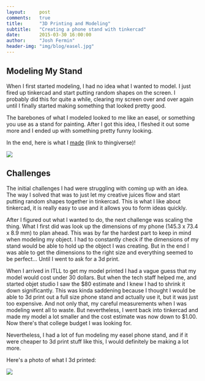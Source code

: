 ```yaml
---
layout:     post
comments: 	true
title:      "3D Printing and Modeling"
subtitle:   "Creating a phone stand with tinkercad"
date:       2015-03-30 16:00:00
author:     "Josh Fermin"
header-img: "img/blog/easel.jpg"
---
```


<h2 class="section-heading">Modeling My Stand</h2>
<p> When I first started modeling, I had no idea what I wanted to model. I just fired up tinkercad and start putting random shapes on the screen. I probably did this for quite a while, clearing my screen over and over again until I finally started making something that looked pretty good.</p>

<p>The barebones of what I modeled looked to me like an easel, or something you use as a stand for painting. After I got this idea, I fleshed it out some more and I ended up with something pretty funny looking.</p>

<p>In the end, here is what I <a href="https://www.thingiverse.com/thing:748615">made</a> (link to thingiverse)!</p>
<img src="http://i.imgur.com/zKVB9ag.png">

<h2 class="section-heading">Challenges</h2>
<p>The initial challenges I had were struggling with coming up with an idea. The way I solved that was to just let my creative juices flow and start putting random shapes together in tinkercad. This is what I like about tinkercad, it is really easy to use and it allows you to form ideas quickly.</p>
<p>After I figured out what I wanted to do, the next challenge was scaling the thing. What I first did was look up the dimensions of my phone (145.3 x 73.4 x 8.9 mm) to plan ahead. This was by far the hardest part to keep in mind when modeling my object. I had to constantly check if the dimensions of my stand would be able to hold up the object I was creating. But in the end I was able to get the dimensions to the right size and everything seemed to be perfect... Until I went to ask for a 3d print.</p>
<p>When I arrived in ITLL to get my model printed I had a vague guess that my model would cost under 30 dollars. But when the tech staff helped me, and started objet studio I saw the $80 estimate and I knew I had to shrink it down significantly. This was kinda saddening because I thought I would be able to 3d print out a full size phone stand and actually use it, but it was just too expensive. And not only that, my careful measurements when I was modeling went all to waste. But nevertheless, I went back into tinkercad and made my model a lot smaller and the cost estimate was now down to $1.00. Now there's that college budget I was looking for.</p>
<p>Nevertheless, I had a lot of fun modeling my easel phone stand, and if it were cheaper to 3d print stuff like this, I would definitely be making a lot more.</p>

<p>Here's a photo of what I 3d printed:</p>
<img src="http://i.imgur.com/hvhuU9S.jpg">
